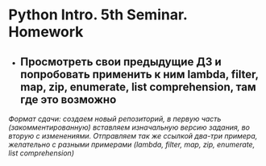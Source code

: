 # Python Intro. 5th Seminar. Homework
- ## Просмотреть свои предыдущие ДЗ и попробовать применить к ним lambda, filter, map, zip, enumerate, list comprehension, там где это возможно

*Формат сдачи: создаем новый репозиторий, в первую часть (закомментированную) вставляем изначальную версию задания, во вторую с изменениями. Отправляем так же ссылкой два-три примера, желательно с разными примерами (lambda, filter, map, zip, enumerate, list comprehension)*

 